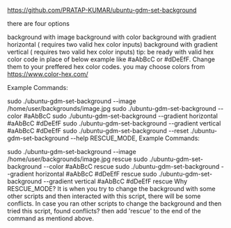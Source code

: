 https://github.com/PRATAP-KUMAR/ubuntu-gdm-set-background

there are four options

background with image
background with color
background with gradient horizontal ( requires two valid hex color inputs)
background with gradient vertical ( requires two valid hex color inputs)
tip: be ready with valid hex color code in place of below example like #aAbBcC or #dDeEfF. Change them to your preffered hex color codes. you may choose colors from https://www.color-hex.com/

Example Commands:

sudo ./ubuntu-gdm-set-background --image /home/user/backgrounds/image.jpg
sudo ./ubuntu-gdm-set-background --color \#aAbBcC
sudo ./ubuntu-gdm-set-background --gradient horizontal \#aAbBcC \#dDeEfF
sudo ./ubuntu-gdm-set-background --gradient vertical \#aAbBcC \#dDeEfF
sudo ./ubuntu-gdm-set-background --reset
./ubuntu-gdm-set-background --help
RESCUE_MODE, Example Commands:

sudo ./ubuntu-gdm-set-background --image /home/user/backgrounds/image.jpg rescue
sudo ./ubuntu-gdm-set-background --color \#aAbBcC rescue
sudo ./ubuntu-gdm-set-background --gradient horizontal \#aAbBcC \#dDeEfF rescue
sudo ./ubuntu-gdm-set-background --gradient vertical \#aAbBcC \#dDeEfF rescue
Why RESCUE_MODE? It is when you try to change the background with some other scripts and then interacted with this script, there will be some conflicts. In case you ran other scripts to change the background and then tried this script, found conflicts? then add 'rescue' to the end of the command as mentiond above.
